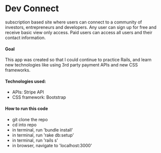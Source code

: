 # Dev Connect
subscription based site where users can connect to a community of investors, entrepreneurs and developers.  Any user can sign up for free and receive basic view only access. Paid users can access all users and their contact information. 

#### Goal
This app was created so that I could continue to practice Rails, and learn new technologies like using 3rd party payment APIs and new CSS frameworks.

#### Technologies used: 
- APIs: Stripe API 
- CSS framework: Bootstrap

#### How to run this code 
- git clone the repo 
- cd into repo
- in terminal, run 'bundle install' 
- in terminal, run 'rake db:setup'
- in terminal, run 'rails s'
- in browser, navigate to 'localhost:3000'


